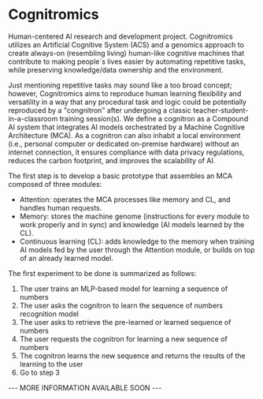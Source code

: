 # Cognitromics

Human-centered AI research and development project. Cognitromics utilizes an Artificial Cognitive System (ACS) and a genomics approach to create always-on (resembling living) human-like cognitive machines that contribute to making people´s lives easier by automating repetitive tasks, while preserving knowledge/data ownership and the environment.

Just mentioning repetitive tasks may sound like a too broad concept; however, Cognitromics aims to reproduce human learning flexibility and versatility in a way that any procedural task and logic could be potentially reproduced by a "congnitron" after undergoing a classic teacher-student-in-a-classroom training session(s). We define a cognitron as a Compound AI system that integrates AI models orchestrated by a Machine Cognitive Architecture (MCA). As a cognitron can also inhabit a local environment (i.e., personal computer or dedicated on-premise hardware) without an internet connection, it ensures compliance with data privacy regulations, reduces the carbon footprint, and improves the scalability of AI.

The first step is to develop a basic prototype that assembles an MCA composed of three modules:
- Attention: operates the MCA processes like memory and CL, and handles human requests.
- Memory: stores the machine genome (instructions for every module to work properly and in sync) and knowledge (AI models learned by the CL).
- Continuous learning (CL): adds knowledge to the memory when training AI models fed by the user through the Attention module, or builds on top of an already learned model.

The first experiment to be done is summarized as follows:
1) The user trains an MLP-based model for learning a sequence of numbers
2) The user asks the cognitron to learn the sequence of numbers recognition model
3) The user asks to retrieve the pre-learned or learned sequence of numbers
4) The user requests the cognitron for learning a new sequence of numbers
5) The cognitron learns the new sequence and returns the results of the learning to the user
6) Go to step 3

--- MORE INFORMATION AVAILABLE SOON ---
